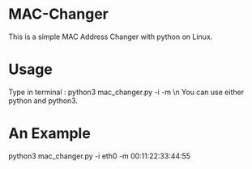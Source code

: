 # MAC-Changer
This is a simple MAC Address Changer with python on Linux.

# Usage
Type in terminal : python3 mac_changer.py -i <yourInterface> -m <requestedMACaddress> \n
You can use either python and python3.

# An Example
python3 mac_changer.py -i eth0 -m 00:11:22:33:44:55
